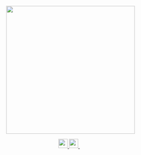 <!--
<h1 align='center'>
Hi there 👋 I'm Rawan ⚡
</h1>
-->
<p align='center'>
  <a href="#"><img src="https://github-readme-stats.vercel.app/api?username=rawan-abdo&show_icons=true&count_private=true&theme=light" width="350"></a>
</p>

<p align='center'>

  <a target = "_blank" href = "https://www.linkedin.com/in/rawan-abdo/">
    <img src="https://img.shields.io/badge/linkedin-%230077B5.svg?&style=for-the-badge&logo=linkedin&logoColor=white" height = "25"/>
  </a>
  <!--&nbsp;&nbsp;-->
  <a href="mailto:rawanzabdo@gmail.com" target="blank">
    <img src="https://img.shields.io/badge/Gmail-D14836?style=for-the-badge&logo=gmail&logoColor=white" height= "25"/>        
  </a>&nbsp;&nbsp;
  
</p>



<!--
**rawan-abdo/rawan-abdo** is a ✨ _special_ ✨ repository because its `README.md` (this file) appears on your GitHub profile.

Here are some ideas to get you started:

- 🔭 I’m currently working on ...
- 🌱 I’m currently learning ...
- 👯 I’m looking to collaborate on ...
- 🤔 I’m looking for help with ...
- 💬 Ask me about ...
- 📫 How to reach me: ...
- 😄 Pronouns: ...
- ⚡ Fun fact: ...
-->
